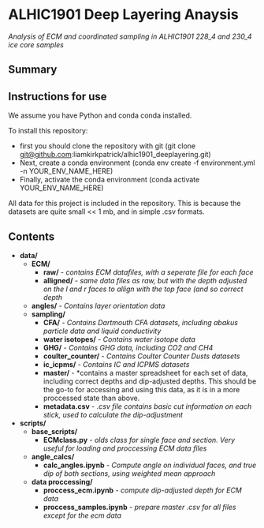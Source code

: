 # ALHIC1901 Deep Layering Anaysis
*Analysis of ECM and coordinated sampling in ALHIC1901 228_4 and 230_4 ice core samples*

## Summary

## Instructions for use

We assume you have Python and conda conda installed.

To install this repository:
- first you should clone the repository with git (git clone git@github.com:liamkirkpatrick/alhic1901_deeplayering.git)
- Next, create a conda environment (conda env create -f environment.yml -n YOUR_ENV_NAME_HERE)
- Finally, activate the conda environment (conda activate YOUR_ENV_NAME_HERE)

All data for this project is included in the repository. This is because the datasets are quite small << 1 mb, and in simple .csv formats.

## Contents

- **data/**
  - **ECM/**
      - **raw/** - *contains ECM datafiles, with a seperate file for each face*
      - **alligned/** - *same data files as raw, but with the depth adjusted on the l and r faces to allign with the top face (and so correct depth*
  - **angles/** - *Contains layer orientation data*
  - **sampling/**
      - **CFA/** - *Contains Dartmouth CFA datasets, including abakus particle data and liquid conductivity*
      - **water isotopes/** - *Contains water isotope data*
      - **GHG/** - *Contains GHG data, including CO2 and CH4*
      - **coulter_counter/** - *Contains Coulter Counter Dusts datasets*
      - **ic_icpms/** - *Contains IC and ICPMS datasets*
      - **master/** - *contains a master spreadsheet for each set of data, including correct depths and dip-adjusted depths. This should be the go-to for accessing and using this data, as it is in a more proccessed state than above.
      - **metadata.csv** - *.csv file contains basic cut information on each stick, used to calculate the dip-adjustment*
- **scripts/**
  - **base_scripts/**
      - **ECMclass.py** - *olds class for single face and section. Very useful for loading and proccessing ECM data files*
  - **angle_calcs/**
      - **calc_angles.ipynb** - *Compute angle on individual faces, and true dip of both sections, using weighted mean approach*
  - **data proccessing/**
      - **proccess_ecm.ipynb** - *compute dip-adjusted depth for ECM data*
      - **proccess_samples.ipynb** - *prepare master .csv for all files except for the ecm data*
